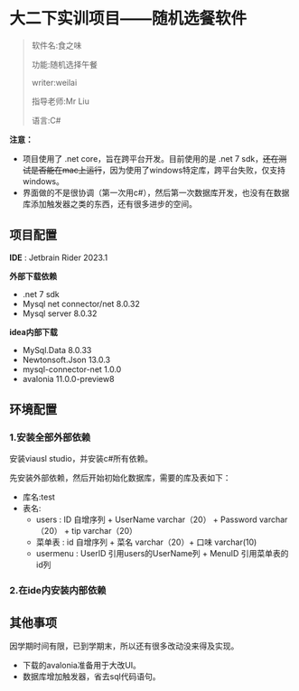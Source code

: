 ﻿# 大二下实训项目——随机选餐软件

> 软件名:食之味
> 
> 功能:随机选择午餐
> 
> writer:weilai
> 
> 指导老师:Mr Liu
> 
> 语言:C#

**注意：**

- 项目使用了 .net core，旨在跨平台开发。目前使用的是 .net 7 sdk，~~还在测试是否能在mac上运行~~，因为使用了windows特定库，跨平台失败，仅支持windows。
- 界面做的不是很协调（第一次用c#），然后第一次数据库开发，也没有在数据库添加触发器之类的东西，还有很多进步的空间。


## 项目配置

**IDE** : Jetbrain Rider 2023.1

**外部下载依赖**

- .net 7 sdk
- Mysql net connector/net 8.0.32
- Mysql server 8.0.32

**idea内部下载**

- MySql.Data 8.0.33
- Newtonsoft.Json 13.0.3
- mysql-connector-net 1.0.0
- avalonia 11.0.0-preview8


## 环境配置

### 1.安装全部外部依赖

  安装viausl studio，并安装c#所有依赖。

  先安装外部依赖，然后开始初始化数据库，需要的库及表如下：

- 库名:test
- 表名:
  - users : ID 自增序列 + UserName varchar（20） + Password varchar（20） + tip varchar（20）
  - 菜单表 : id 自增序列 + 菜名 varchar（20）+ 口味 varchar(10)
  - usermenu : UserID 引用users的UserName列 + MenuID 引用菜单表的id列

### 2.在ide内安装内部依赖


## 其他事项

因学期时间有限，已到学期末，所以还有很多改动没来得及实现。

- 下载的avalonia准备用于大改UI。
- 数据库增加触发器，省去sql代码语句。
